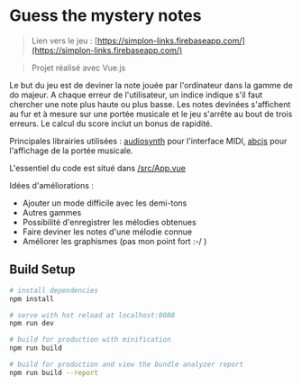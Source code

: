 # Guess the mystery notes

> Lien vers le jeu : [https://simplon-links.firebaseapp.com/](https://simplon-links.firebaseapp.com/)

> Projet réalisé avec Vue.js

Le but du jeu est de deviner la note jouée par l'ordinateur dans la gamme de do majeur. A chaque erreur de l'utilisateur, un indice indique s'il faut chercher une note plus haute ou plus basse. Les notes devinées s'affichent au fur et à mesure sur une portée musicale et le jeu s'arrête au bout de trois erreurs. Le calcul du score inclut un bonus de rapidité.

Principales librairies utilisées : [audiosynth](https://github.com/keithwhor/audiosynth) pour l'interface MIDI, [abcjs](https://github.com/paulrosen/abcjs) pour l'affichage de la portée musicale.

L'essentiel du code est situé dans [/src/App.vue](https://github.com/CeliaCha/Up-and-down-lullaby/blob/master/src/App.vue)

Idées d'améliorations : 
- Ajouter un mode difficile avec les demi-tons
- Autres gammes
- Possibilité d'enregistrer les mélodies obtenues
- Faire deviner les notes d'une mélodie connue
- Améliorer les graphismes (pas mon point fort :-/ )


## Build Setup

``` bash
# install dependencies
npm install

# serve with hot reload at localhost:8080
npm run dev

# build for production with minification
npm run build

# build for production and view the bundle analyzer report
npm run build --report
```

